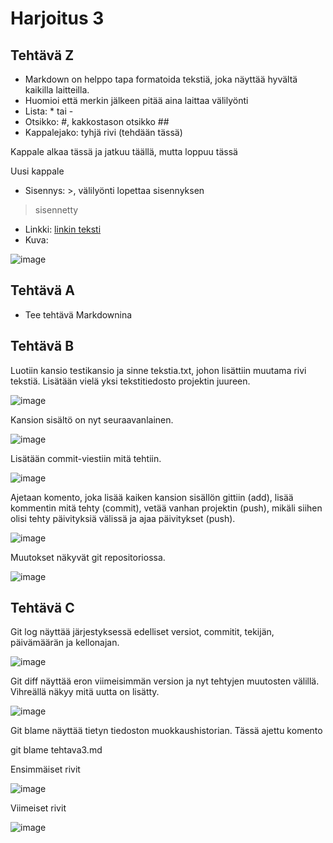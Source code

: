 # Harjoitus 3
 
## Tehtävä Z 
- Markdown on helppo tapa formatoida tekstiä, joka näyttää hyvältä
kaikilla laitteilla.
- Huomioi että merkin jälkeen pitää aina laittaa välilyönti
- Lista: * tai -
- Otsikko: #, kakkostason otsikko ##
- Kappalejako: tyhjä rivi (tehdään tässä)
 
Kappale alkaa tässä
ja jatkuu täällä, mutta loppuu tässä
 
Uusi kappale 
- Sisennys: >, välilyönti lopettaa sisennyksen
>sisennetty 
- Linkki: [linkin teksti](https://www.google.fi)
- Kuva:

 ![image](https://quiksite.com/wp-content/uploads/2016/09/Linux_Tux-300x300.png)

## Tehtävä A
- Tee tehtävä Markdownina

## Tehtävä B
Luotiin kansio testikansio ja sinne tekstia.txt, johon lisättiin muutama
rivi tekstiä. Lisätään vielä yksi tekstitiedosto projektin juureen.

![image](https://linuxpalvelimet2021syksy.files.wordpress.com/2021/11/tehtavab1.png)

Kansion sisältö on nyt seuraavanlainen.

![image](https://linuxpalvelimet2021syksy.files.wordpress.com/2021/11/tehtavatab2.png)

Lisätään commit-viestiin mitä tehtiin.

![image](https://linuxpalvelimet2021syksy.files.wordpress.com/2021/11/tehtavab3.png)

Ajetaan komento, joka lisää kaiken kansion sisällön gittiin (add), lisää kommentin mitä tehty
(commit), vetää vanhan projektin (push), mikäli siihen olisi tehty päivityksiä välissä ja
ajaa päivitykset (push).

![image](https://linuxpalvelimet2021syksy.files.wordpress.com/2021/11/tehtavab4.png)

Muutokset näkyvät git repositoriossa.

![image](https://linuxpalvelimet2021syksy.files.wordpress.com/2021/11/tehtavab5.png)

## Tehtävä C
Git log näyttää järjestyksessä edelliset versiot, commitit, tekijän, päivämäärän ja kellonajan.

![image](https://linuxpalvelimet2021syksy.files.wordpress.com/2021/11/tehtavac1-1.png)

Git diff näyttää eron viimeisimmän version ja nyt tehtyjen muutosten välillä. Vihreällä
näkyy mitä uutta on lisätty.

![image](https://linuxpalvelimet2021syksy.files.wordpress.com/2021/11/tehtavac2.png)

Git blame näyttää tietyn tiedoston muokkaushistorian. Tässä ajettu komento 

git blame tehtava3.md

Ensimmäiset rivit

![image](https://linuxpalvelimet2021syksy.files.wordpress.com/2021/11/tehtavac3.png?w=1024)

Viimeiset rivit

![image](https://linuxpalvelimet2021syksy.files.wordpress.com/2021/11/tehtavac4.png?w=1024)

